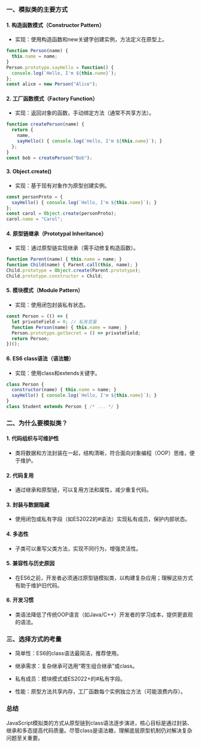 ### **一、模拟类的主要方式**

#### 1. **构造函数模式（Constructor Pattern）**

- 实现：使用构造函数和new关键字创建实例，方法定义在原型上。

```javascript
function Person(name) {
  this.name = name;
}
Person.prototype.sayHello = function() {
  console.log(`Hello, I'm ${this.name}`);
};
const alice = new Person("Alice");
```

#### 2. **工厂函数模式（Factory Function）**

- 实现：返回对象的函数，手动绑定方法（通常不共享方法）。

```javascript
function createPerson(name) {
  return {
    name,
    sayHello() { console.log(`Hello, I'm ${this.name}`); }
  };
}
const bob = createPerson("Bob");
```

#### 3. **Object.create()**

- 实现：基于现有对象作为原型创建实例。

```javascript
const personProto = {
  sayHello() { console.log(`Hello, I'm ${this.name}`); }
};
const carol = Object.create(personProto);
carol.name = "Carol";
```

#### 4. **原型链继承（Prototypal Inheritance）**

- 实现：通过原型链实现继承（需手动修复构造函数）。

```javascript
function Parent(name) { this.name = name; }
function Child(name) { Parent.call(this, name); }
Child.prototype = Object.create(Parent.prototype);
Child.prototype.constructor = Child;
```

#### 5. **模块模式（Module Pattern）**

- 实现：使用闭包封装私有状态。

```javascript
const Person = (() => {
  let privateField = 0; // 私有变量
  function Person(name) { this.name = name; }
  Person.prototype.getSecret = () => privateField;
  return Person;
})();
```

#### 6. **ES****6 class语****法（语法糖）**

- 实现：使用class和extends关键字。

```javascript
class Person {
  constructor(name) { this.name = name; }
  sayHello() { console.log(`Hello, I'm ${this.name}`); }
}
class Student extends Person { /* ... */ }
```

### **二、为什么要模拟类？**

#### 1. **代码组织与可维护性**

- 类将数据和方法封装在一起，结构清晰，符合面向对象编程（OOP）思维，便于维护。

#### 2. **代码复用**

- 通过继承和原型链，可以复用方法和属性，减少重复代码。

#### 3. **封装与数据隐藏**

- 使用闭包或私有字段（如ES2022的#语法）实现私有成员，保护内部状态。

#### 4. **多态性**

- 子类可以重写父类方法，实现不同行为，增强灵活性。

#### 5. **兼容性与历史原因**

- 在ES6之前，开发者必须通过原型链模拟类，以构建复杂应用；理解这些方式有助于维护旧代码。

#### 6. **开发习惯**

- 类语法降低了传统OOP语言（如Java/C++）开发者的学习成本，提供更直观的语法。

### **三、选择方式的考量**

- 简单性：ES6的class语法最简洁，推荐使用。

- 继承需求：复杂继承可选用“寄生组合继承”或class。

- 私有成员：模块模式或ES2022+的#私有字段。

- 性能：原型方法共享内存，工厂函数每个实例独立方法（可能浪费内存）。

### **总结**

JavaScript模拟类的方式从原型链到class语法逐步演进，核心目标是通过封装、继承和多态提高代码质量。尽管class是语法糖，理解底层原型机制仍对解决复杂问题至关重要。